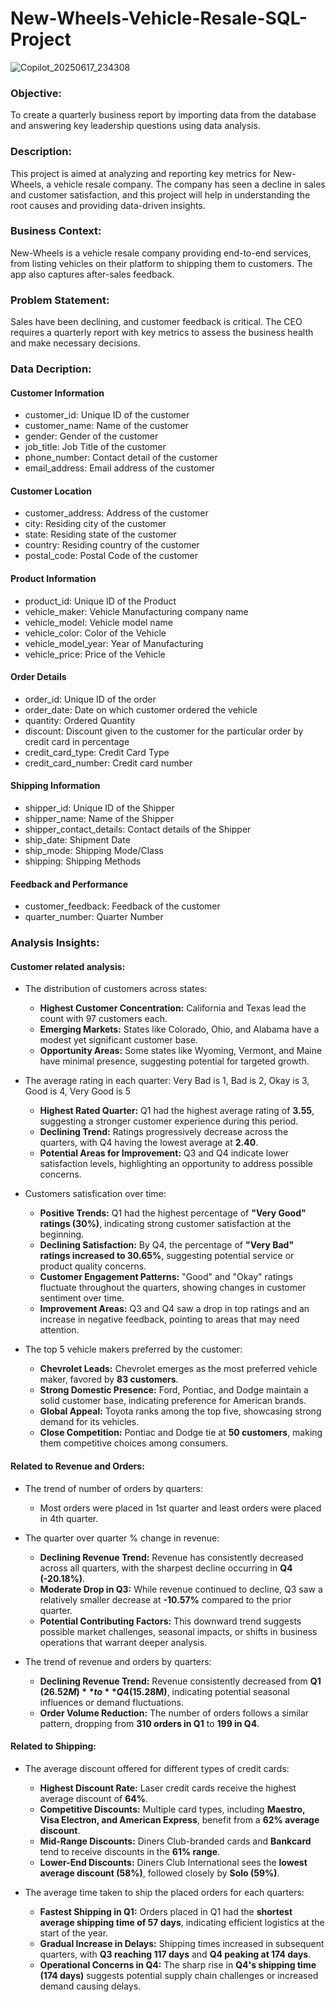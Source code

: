 # New-Wheels-Vehicle-Resale-SQL-Project
![Copilot_20250617_234308](https://github.com/user-attachments/assets/b9d52acb-7fb1-4ee2-9ae0-a960c7f77906)


### Objective: 
To create a quarterly business report by importing data from the database and answering key leadership questions using data analysis.

### Description: 
This project is aimed at analyzing and reporting key metrics for New-Wheels, a vehicle resale company. The company has seen a decline in sales and customer satisfaction, and this project will help in understanding the root causes and providing data-driven insights.

### Business Context: 
New-Wheels is a vehicle resale company providing end-to-end services, from listing vehicles on their platform to shipping them to customers. The app also captures after-sales feedback.

### Problem Statement: 
Sales have been declining, and customer feedback is critical. The CEO requires a quarterly report with key metrics to assess the business health and make necessary decisions.

### Data Decription: 
#### Customer Information
* customer_id: Unique ID of the customer
* customer_name: Name of the customer
* gender: Gender of the customer
* job_title: Job Title of the customer
* phone_number: Contact detail of the customer
* email_address: Email address of the customer

#### Customer Location
* customer_address: Address of the customer
* city: Residing city of the customer
* state: Residing state of the customer
* country: Residing country of the customer
* postal_code: Postal Code of the customer

#### Product Information
* product_id: Unique ID of the Product
* vehicle_maker: Vehicle Manufacturing company name
* vehicle_model: Vehicle model name
* vehicle_color: Color of the Vehicle
* vehicle_model_year: Year of Manufacturing
* vehicle_price: Price of the Vehicle

#### Order Details
* order_id: Unique ID of the order
* order_date: Date on which customer ordered the vehicle
* quantity: Ordered Quantity
* discount: Discount given to the customer for the particular order by credit card in percentage
* credit_card_type: Credit Card Type
* credit_card_number: Credit card number

#### Shipping Information
* shipper_id: Unique ID of the Shipper
* shipper_name: Name of the Shipper
* shipper_contact_details: Contact details of the Shipper
* ship_date: Shipment Date
* ship_mode: Shipping Mode/Class
* shipping: Shipping Methods

#### Feedback and Performance
* customer_feedback: Feedback of the customer
* quarter_number: Quarter Number

### Analysis Insights: 
#### Customer related analysis:
* The distribution of customers across states: 
  - **Highest Customer Concentration:** California and Texas lead the count with 97 customers each.
  - **Emerging Markets:** States like Colorado, Ohio, and Alabama have a modest yet significant customer base.
  - **Opportunity Areas:** Some states like Wyoming, Vermont, and Maine have minimal presence, suggesting potential for targeted growth.

* The average rating in each quarter:  Very Bad is 1, Bad is 2, Okay is 3, Good is 4, Very Good is 5
  - **Highest Rated Quarter:** Q1 had the highest average rating of **3.55**, suggesting a stronger customer experience during this period.
  - **Declining Trend:** Ratings progressively decrease across the quarters, with Q4 having the lowest average at **2.40**.
  - **Potential Areas for Improvement:** Q3 and Q4 indicate lower satisfaction levels, highlighting an opportunity to address possible concerns. 

* Customers satisfication over time:
  - **Positive Trends:** Q1 had the highest percentage of **"Very Good" ratings (30%)**, indicating strong customer satisfaction at the beginning.
  - **Declining Satisfaction:** By Q4, the percentage of **"Very Bad" ratings increased to 30.65%**, suggesting potential service or product quality concerns.
  - **Customer Engagement Patterns:** "Good" and "Okay" ratings fluctuate throughout the quarters, showing changes in customer sentiment over time.
  - **Improvement Areas:** Q3 and Q4 saw a drop in top ratings and an increase in negative feedback, pointing to areas that may need attention.

 * The top 5 vehicle makers preferred by the customer:
   - **Chevrolet Leads:** Chevrolet emerges as the most preferred vehicle maker, favored by **83 customers**.
   - **Strong Domestic Presence:** Ford, Pontiac, and Dodge maintain a solid customer base, indicating preference for American brands.
   - **Global Appeal:** Toyota ranks among the top five, showcasing strong demand for its vehicles.
   - **Close Competition:** Pontiac and Dodge tie at **50 customers**, making them competitive choices among consumers.

#### Related to Revenue and Orders: 
* The trend of number of orders by quarters:
  - Most orders were placed in 1st quarter and least orders were placed in 4th quarter.

* The quarter over quarter % change in revenue:
  - **Declining Revenue Trend:** Revenue has consistently decreased across all quarters, with the sharpest decline occurring in **Q4 (-20.18%)**.
  - **Moderate Drop in Q3:** While revenue continued to decline, Q3 saw a relatively smaller decrease at **-10.57%** compared to the prior quarter.
  - **Potential Contributing Factors:** This downward trend suggests possible market challenges, seasonal impacts, or shifts in business operations that warrant deeper analysis.

* The trend of revenue and orders by quarters:
  - **Declining Revenue Trend:** Revenue consistently decreased from **Q1 ($26.52M)** to **Q4 ($15.28M)**, indicating potential seasonal influences or demand fluctuations.
  - **Order Volume Reduction:** The number of orders follows a similar pattern, dropping from **310 orders in Q1** to **199 in Q4**.

#### Related to Shipping: 
* The average discount offered for different types of credit cards:
  - **Highest Discount Rate:** Laser credit cards receive the highest average discount of **64%**.
  - **Competitive Discounts:** Multiple card types, including **Maestro, Visa Electron, and American Express**, benefit from a **62% average discount**.
  - **Mid-Range Discounts:** Diners Club-branded cards and **Bankcard** tend to receive discounts in the **61% range**.
  - **Lower-End Discounts:** Diners Club International sees the **lowest average discount (58%)**, followed closely by **Solo (59%)**.

* The average time taken to ship the placed orders for each quarters:
  - **Fastest Shipping in Q1:** Orders placed in Q1 had the **shortest average shipping time of 57 days**, indicating efficient logistics at the start of the year.
  - **Gradual Increase in Delays:** Shipping times increased in subsequent quarters, with **Q3 reaching 117 days** and **Q4 peaking at 174 days**.
  - **Operational Concerns in Q4:** The sharp rise in **Q4's shipping time (174 days)** suggests potential supply chain challenges or increased demand causing delays.
